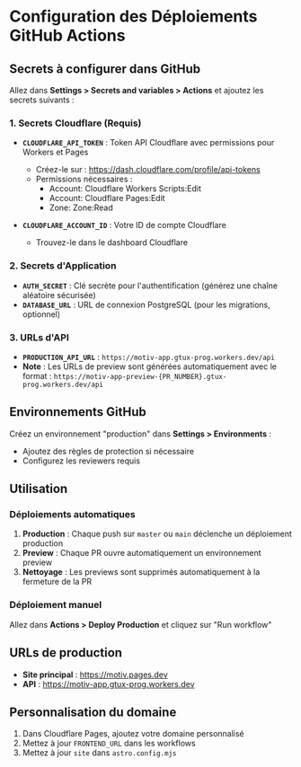 # Configuration des Déploiements GitHub Actions

## Secrets à configurer dans GitHub

Allez dans **Settings > Secrets and variables > Actions** et ajoutez les secrets suivants :

### 1. Secrets Cloudflare (Requis)

- **`CLOUDFLARE_API_TOKEN`** : Token API Cloudflare avec permissions pour Workers et Pages
  - Créez-le sur : https://dash.cloudflare.com/profile/api-tokens
  - Permissions nécessaires :
    - Account: Cloudflare Workers Scripts:Edit
    - Account: Cloudflare Pages:Edit
    - Zone: Zone:Read

- **`CLOUDFLARE_ACCOUNT_ID`** : Votre ID de compte Cloudflare
  - Trouvez-le dans le dashboard Cloudflare

### 2. Secrets d'Application

- **`AUTH_SECRET`** : Clé secrète pour l'authentification (générez une chaîne aléatoire sécurisée)
- **`DATABASE_URL`** : URL de connexion PostgreSQL (pour les migrations, optionnel)

### 3. URLs d'API

- **`PRODUCTION_API_URL`** : `https://motiv-app.gtux-prog.workers.dev/api`
- **Note** : Les URLs de preview sont générées automatiquement avec le format : `https://motiv-app-preview-{PR_NUMBER}.gtux-prog.workers.dev/api`

## Environnements GitHub

Créez un environnement "production" dans **Settings > Environments** :
- Ajoutez des règles de protection si nécessaire
- Configurez les reviewers requis

## Utilisation

### Déploiements automatiques

1. **Production** : Chaque push sur `master` ou `main` déclenche un déploiement production
2. **Preview** : Chaque PR ouvre automatiquement un environnement preview
3. **Nettoyage** : Les previews sont supprimés automatiquement à la fermeture de la PR

### Déploiement manuel

Allez dans **Actions > Deploy Production** et cliquez sur "Run workflow"

## URLs de production

- **Site principal** : https://motiv.pages.dev
- **API** : https://motiv-app.gtux-prog.workers.dev

## Personnalisation du domaine

1. Dans Cloudflare Pages, ajoutez votre domaine personnalisé
2. Mettez à jour `FRONTEND_URL` dans les workflows
3. Mettez à jour `site` dans `astro.config.mjs`